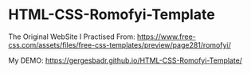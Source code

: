 # HTML-CSS-Romofyi-Template

The Original WebSite I Practised From: https://www.free-css.com/assets/files/free-css-templates/preview/page281/romofyi/

My DEMO:  https://gergesbadr.github.io/HTML-CSS-Romofyi-Template/
